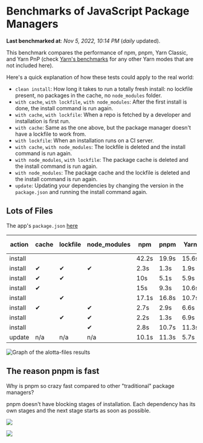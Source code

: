 # Benchmarks of JavaScript Package Managers

**Last benchmarked at**: _Nov 5, 2022, 10:14 PM_ (_daily_ updated).

This benchmark compares the performance of npm, pnpm, Yarn Classic, and Yarn PnP (check [Yarn's benchmarks](https://yarnpkg.com/benchmarks) for any other Yarn modes that are not included here).

Here's a quick explanation of how these tests could apply to the real world:

- `clean install`: How long it takes to run a totally fresh install: no lockfile present, no packages in the cache, no `node_modules` folder.
- `with cache`, `with lockfile`, `with node_modules`: After the first install is done, the install command is run again.
- `with cache`, `with lockfile`: When a repo is fetched by a developer and installation is first run.
- `with cache`: Same as the one above, but the package manager doesn't have a lockfile to work from.
- `with lockfile`: When an installation runs on a CI server.
- `with cache`, `with node_modules`: The lockfile is deleted and the install command is run again.
- `with node_modules`, `with lockfile`: The package cache is deleted and the install command is run again.
- `with node_modules`: The package cache and the lockfile is deleted and the install command is run again.
- `update`: Updating your dependencies by changing the version in the `package.json` and running the install command again.

## Lots of Files

The app's `package.json` [here](https://github.com/pnpm/pnpm.github.io/blob/main/benchmarks/fixtures/alotta-files/package.json)

| action  | cache | lockfile | node_modules| npm | pnpm | Yarn | Yarn PnP |
| ---     | ---   | ---      | ---         | --- | ---  | ---  | ---      |
| install |       |          |             | 42.2s | 19.9s | 15.6s | 32.6s |
| install | ✔     | ✔        | ✔           | 2.3s | 1.3s | 1.9s | n/a |
| install | ✔     | ✔        |             | 10s | 5.1s | 5.9s | 1.2s |
| install | ✔     |          |             | 15s | 9.3s | 10.6s | 5.9s |
| install |       | ✔        |             | 17.1s | 16.8s | 10.7s | 27s |
| install | ✔     |          | ✔           | 2.7s | 2.9s | 6.6s | n/a |
| install |       | ✔        | ✔           | 2.2s | 1.3s | 6.9s | n/a |
| install |       |          | ✔           | 2.8s | 10.7s | 11.3s | n/a |
| update  | n/a | n/a | n/a | 10.1s | 11.3s | 5.7s | 11.6s |

<img alt="Graph of the alotta-files results" src="/img/benchmarks/alotta-files.svg" />

## The reason pnpm is fast

Why is pnpm so crazy fast compared to other "traditional" package managers?

pnpm doesn't have blocking stages of installation. Each dependency has its own stages and the next stage starts as soon as possible.

![](/img/installation-stages-of-other-pms.png)

![](/img/installation-stages-of-pnpm.jpg)